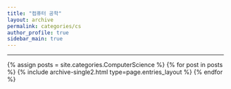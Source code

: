 ```yaml
---
title: "컴퓨터 공학"
layout: archive
permalink: categories/cs
author_profile: true
sidebar_main: true
---
```


***

{% assign posts = site.categories.ComputerScience %}
{% for post in posts %} {% include archive-single2.html type=page.entries_layout %} {% endfor %}